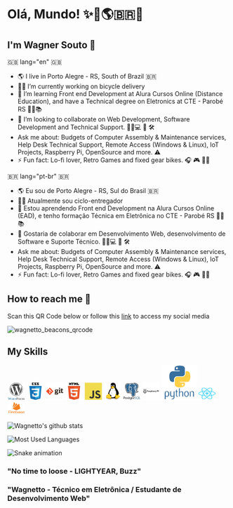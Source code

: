 

# Olá, Mundo! :sparkles::dizzy::earth_americas:🇧🇷:dart:
## I'm Wagner Souto :bust_in_silhouette:
:uk: lang="en" :uk:
- 🌎 I live in Porto Alegre - RS, South of Brazil :brazil:
- 🚴🏾 I’m currently working on bicycle delivery
- 🌱 I’m learning Front end Development at Alura Cursos Online (Distance Education), and have a Technical degree on Eletronics at CTE - Parobé RS :student::books:
- 👯 I’m looking to collaborate on Web Development, Software Development and Technical Support. :technologist::computer: :electric_plug: :hammer_and_wrench:
- Ask me about: Budgets of Computer Assembly & Maintenance services, Help Desk Technical Support, Remote Access (Windows & Linux), IoT Projects, Raspberry Pi, OpenSource and more. :warning:
- ⚡ Fun fact: Lo-fi lover, Retro Games and fixed gear bikes. :headphones: :video_game: 🚴🏾


:brazil: lang="pt-br" :brazil:
- 🌎 Eu sou de Porto Alegre - RS, Sul do Brasil :brazil:
- 🚴🏾 Atualmente sou ciclo-entregador
- 🌱 Estou aprendendo Front end Development na Alura Cursos Online (EAD), e tenho formação Técnica em Eletrônica no CTE - Parobé RS :student::books:
- 👯 Gostaria de colaborar em Desenvolvimento Web, desenvolvimento de Software e Suporte Técnico. :technologist::computer: :electric_plug: :hammer_and_wrench:
- Ask me about: Budgets of Computer Assembly & Maintenance services, Help Desk Technical Support, Remote Access (Windows & Linux), IoT Projects, Raspberry Pi, OpenSource and more. :warning:
- ⚡ Fun fact: Lo-fi lover, Retro Games and fixed gear bikes. :headphones: :video_game: 🚴🏾 

## How to reach me :dart:

Scan this QR Code below or follow this [link](https://beacons.ai/wagnetto) to access my social media
<br>

<img width=250 height=250 alt="wagnetto_beacons_qrcode" src="https://user-images.githubusercontent.com/79273930/134972707-22fcf6ed-cf46-45cb-aaaa-59b5ab15b339.jpg"/>

<br>

## My Skills
<img src="https://raw.githubusercontent.com/devicons/devicon/2809b567852a4648062a2d3e7c1c531367458c0b/icons/wordpress/wordpress-original.svg" alt="WordPress" width="40" height="40" style="max-width:100%;"></img>
<img src="https://raw.githubusercontent.com/devicons/devicon/2809b567852a4648062a2d3e7c1c531367458c0b/icons/css3/css3-original-wordmark.svg" alt="CSS3" width="40" height="40" style="max-width:100%;"></img>
<img src="https://raw.githubusercontent.com/devicons/devicon/2809b567852a4648062a2d3e7c1c531367458c0b/icons/git/git-original-wordmark.svg" alt="GIT" width="40" height="40" style="max-width:100%;"></img>
<img src="https://raw.githubusercontent.com/devicons/devicon/2809b567852a4648062a2d3e7c1c531367458c0b/icons/html5/html5-original-wordmark.svg" alt="HTML5" width="40" height="40" style="max-width:100%;"></img>
<img src="https://raw.githubusercontent.com/devicons/devicon/2809b567852a4648062a2d3e7c1c531367458c0b/icons/javascript/javascript-original.svg" alt="JavaScript" width="40" height="40" style="max-width:100%;"></img>
<img src="https://raw.githubusercontent.com/devicons/devicon/2809b567852a4648062a2d3e7c1c531367458c0b/icons/linux/linux-original.svg" alt="Linux" width="40" height="40" style="max-width:100%;"></img>
<img src="https://github.com/devicons/devicon/blob/master/icons/postgresql/postgresql-original-wordmark.svg" alt="PostgreSQL" width="40" height="40" style="max-width:100%;"></img>
<img src="https://github.com/devicons/devicon/blob/master/icons/raspberrypi/raspberrypi-line-wordmark.svg" alt="RaspberryPi" width="40" height="40" style="max-width:100%;"></img>
<img src="https://raw.githubusercontent.com/devicons/devicon/2809b567852a4648062a2d3e7c1c531367458c0b/icons/python/python-original-wordmark.svg" alt="Python" width="80" height="80" style="max-width:100%;"></img>
<img alt="React" height="30" width="40" src="https://raw.githubusercontent.com/devicons/devicon/master/icons/react/react-original.svg">
<img alt="Firebase" height="30" width="40" src="https://github.com/devicons/devicon/blob/master/icons/firebase/firebase-plain-wordmark.svg">

![Wagnetto's github stats](https://github-readme-stats.vercel.app/api?username=Wagnetto&show_icons=true&count_private=true&theme=radical)

![Most Used Languages](https://github-readme-stats.vercel.app/api/top-langs/?username=Wagnetto&layout=compact&langs_count=7&theme=dracula)

 ![Snake animation](https://github.com/designtechti/rafaballerini/blob/output/github-contribution-grid-snake.svg)

### "No time to loose - LIGHTYEAR, Buzz"
### "Wagnetto - Técnico em Eletrônica / Estudante de Desenvolvimento Web"
